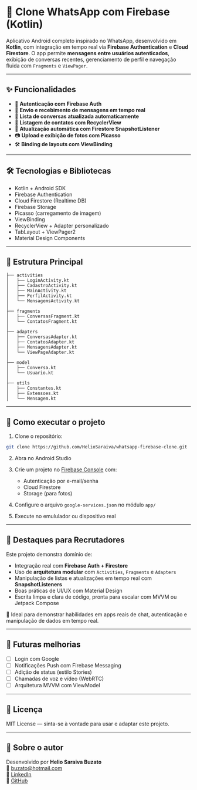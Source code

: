 # 📱 Clone WhatsApp com Firebase (Kotlin)

Aplicativo Android completo inspirado no WhatsApp, desenvolvido em **Kotlin**, com integração em tempo real via **Firebase Authentication** e **Cloud Firestore**. O app permite **mensagens entre usuários autenticados**, exibição de conversas recentes, gerenciamento de perfil e navegação fluida com `Fragments` e `ViewPager`.

---

## ✨ Funcionalidades

- 🔐 **Autenticação com Firebase Auth**
- 💬 **Envio e recebimento de mensagens em tempo real**
- 🧾 **Lista de conversas atualizada automaticamente**
- 👥 **Listagem de contatos com RecyclerView**
- 🔄 **Atualização automática com Firestore SnapshotListener**
- 📷 **Upload e exibição de fotos com Picasso**
- 🛠️ **Binding de layouts com ViewBinding**

---

## 🛠️ Tecnologias e Bibliotecas

- Kotlin + Android SDK
- Firebase Authentication
- Cloud Firestore (Realtime DB)
- Firebase Storage
- Picasso (carregamento de imagem)
- ViewBinding
- RecyclerView + Adapter personalizado
- TabLayout + ViewPager2
- Material Design Components

---

## 🧩 Estrutura Principal

```
├── activities
│   ├── LoginActivity.kt
│   ├── CadastroActivity.kt
│   ├── MainActivity.kt
│   ├── PerfilActivity.kt
│   └── MensagemsActivity.kt
│
├── fragments
│   ├── ConversasFragment.kt
│   └── ContatosFragment.kt
│
├── adapters
│   ├── ConversasAdapter.kt
│   ├── ContatosAdapter.kt
│   ├── MensagensAdapter.kt
│   └── ViewPageAdapter.kt
│
├── model
│   ├── Conversa.kt
│   └── Usuario.kt
│
├── utils
│   ├── Constantes.kt
│   ├── Extensoes.kt
│   └── Mensagem.kt
```

---

## 🚀 Como executar o projeto

1. Clone o repositório:
```bash
git clone https://github.com/HelioSaraiva/whatsapp-firebase-clone.git
```

2. Abra no Android Studio

3. Crie um projeto no [Firebase Console](https://console.firebase.google.com/) com:
   - Autenticação por e-mail/senha
   - Cloud Firestore
   - Storage (para fotos)

4. Configure o arquivo `google-services.json` no módulo `app/`

5. Execute no emululador ou dispositivo real

---

## 💼 Destaques para Recrutadores

Este projeto demonstra domínio de:

- Integração real com **Firebase Auth + Firestore**
- Uso de **arquitetura modular** com `Activities`, `Fragments` e `Adapters`
- Manipulação de listas e atualizações em tempo real com **SnapshotListeners**
- Boas práticas de UI/UX com Material Design
- Escrita limpa e clara de código, pronta para escalar com MVVM ou Jetpack Compose

🎯 Ideal para demonstrar habilidades em apps reais de chat, autenticação e manipulação de dados em tempo real.

---

## 🔧 Futuras melhorias

- [ ] Login com Google
- [ ] Notificações Push com Firebase Messaging
- [ ] Adição de status (estilo Stories)
- [ ] Chamadas de voz e vídeo (WebRTC)
- [ ] Arquitetura MVVM com ViewModel

---

## 📄 Licença

MIT License — sinta-se à vontade para usar e adaptar este projeto.

---

## 🙋 Sobre o autor

Desenvolvido por **Helio Saraiva Buzato**  
📧 buzato@hotmail.com  
🔗 [LinkedIn](https://linkedin.com/in/heliosaraivabuzato)  
🔗 [GitHub](https://github.com/HelioSaraiva)
